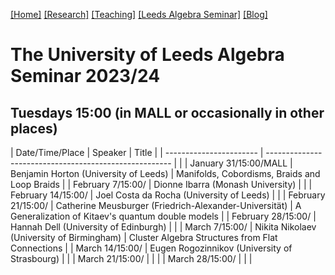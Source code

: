 [[Home]](https://emine-yildirim.github.io/) 
[[Research]](https://emine-yildirim.github.io/Research.html) 
[[Teaching]](https://emine-yildirim.github.io/teaching.html)
[[Leeds Algebra Seminar]](https://emine-yildirim.github.io/seminar.html)
[[Blog]](http://yildirimemine.tumblr.com/)

# The University of Leeds Algebra Seminar 2023/24  
## Tuesdays 15:00 (in MALL or occasionally in other places)

| Date/Time/Place         | Speaker                                                | Title    |
| ----------------------- | ------------------------------------------------------ |          |
| January 31/15:00/MALL   | Benjamin Horton (University of Leeds)                  |  Manifolds, Cobordisms, Braids and Loop Braids      |
| February 7/15:00/       | Dionne Ibarra   (Monash University)                    |          |
| February 14/15:00/      | Joel Costa da Rocha (University of Leeds)              |          |
| February 21/15:00/      | Catherine Meusburger (Friedrich-Alexander-Universität) | A Generalization of Kitaev's quantum double models  |
| February 28/15:00/      | Hannah Dell (University of Edinburgh)                  |          |
| March 7/15:00/          | Nikita Nikolaev (University of Birmingham)             | Cluster Algebra Structures from Flat Connections    |
| March 14/15:00/         | Eugen Rogozinnikov (University of Strasbourg)          |          |
| March 21/15:00/         |     |          |
| March 28/15:00/         |     |          |
